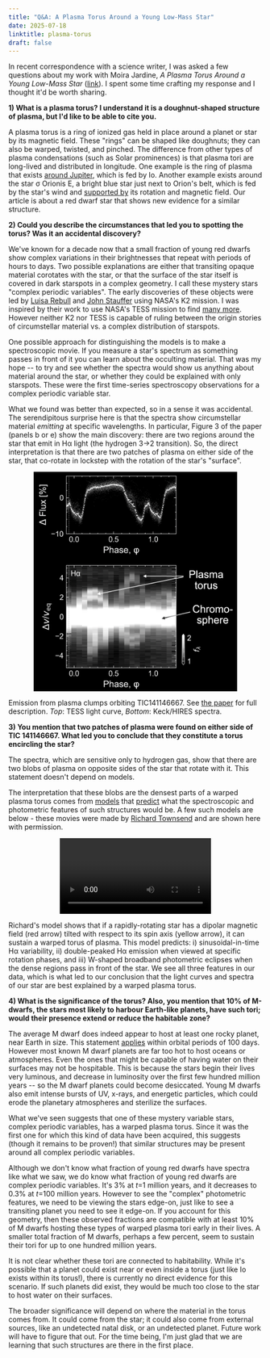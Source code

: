 ```yaml
---
title: "Q&A: A Plasma Torus Around a Young Low-Mass Star"
date: 2025-07-18
linktitle: plasma-torus
draft: false
---
```


In recent correspondence with a science writer, I was asked 
a few questions about my work with Moira Jardine,
_A Plasma Torus Around a Young Low-Mass Star_
([link](https://ui.adsabs.harvard.edu/abs/2025arXiv250609116B/abstract)).
I spent some time crafting my response and I thought it'd be worth sharing.

__1) What is a plasma torus? I understand it is a doughnut-shaped structure of
plasma, but I'd like to be able to cite you.__

A plasma torus is a ring of ionized gas held in place around a planet or star
by its magnetic field.  These "rings" can be shaped like doughnuts; they can
also be warped, twisted, and pinched.  The difference from other types of
plasma condensations (such as Solar prominences) is that plasma tori are
long-lived and distributed in longitude.  One example is the ring of plasma
that exists [around
Jupiter](https://en.wikipedia.org/wiki/Magnetosphere_of_Jupiter), which is fed
by Io.  Another example exists around the star σ Orionis E, a bright blue star
just next to Orion's belt, which is fed by the star's wind and [supported
by](https://ui.adsabs.harvard.edu/abs/2005MNRAS.357..251T/abstract) its
rotation and magnetic field.  Our
article is about a red dwarf star that shows new evidence for a similar
structure.

__2) Could you describe the circumstances that led you to spotting the torus?
Was it an accidental discovery?__

We've known for a decade now that a small fraction of young red dwarfs show
complex variations in their brightnesses that repeat with periods of
hours to days.  Two possible explanations
are either that transiting opaque material corotates with the star, or
that the surface of the star itself is covered in dark starspots in a complex
geometry.  I call these mystery stars "complex periodic variables".  The early
discoveries of these objects were led by [Luisa
Rebull](https://ui.adsabs.harvard.edu/abs/2016AJ....152..114R/abstract) and [John Stauffer](https://ui.adsabs.harvard.edu/abs/2017AJ....153..152S/abstract) using
NASA's K2 mission.  I was inspired by their work to use NASA's TESS mission
to find [many
more](https://ui.adsabs.harvard.edu/abs/2024AJ....167...38B/abstract).  However
neither K2 nor TESS is capable of ruling between the origin
stories of circumstellar material vs. a complex distribution of starspots.

One possible approach for distinguishing the models is to make a spectroscopic
movie.  If you measure a star's spectrum as something passes in front of it you
can learn about the occulting material.  That was my hope -- to try and see
whether the spectra would show us anything about material around the star, or
whether they could be explained with only starspots.  These were the first
time-series spectroscopy observations for a complex periodic variable star.

What we found was better than expected, so in a sense it was accidental.  The
serendipitous surprise here is that the spectra show circumstellar material
_emitting_ at specific wavelengths.  In particular, Figure 3 of the paper (panels
b or e) show the main discovery: there are two regions around the star that
emit in Hα light (the hydrogen 3->2 transition).  So, the direct
interpretation is that there are two patches of plasma on either side of the
star, that co-rotate in lockstep with the rotation of the star's "surface".

<img src="/images/BoumaJardine25Fig3Abbrev.png" 
     alt="Emission from plasma clumps orbiting TIC141146667." 
     style="max-width: 80%; height: auto; display: block; margin: 0 auto;">

Emission from plasma clumps orbiting TIC141146667.  See [the
paper](https://ui.adsabs.harvard.edu/abs/2025arXiv250609116B/abstract) for full
description.  _Top_: TESS light curve, _Bottom_: Keck/HIRES spectra.

__3) You mention that two patches of plasma were found on either side of TIC
141146667. What led you to conclude that they constitute a torus encircling the
star?__

The spectra, which are sensitive only to hydrogen gas, show that there are two
blobs of plasma on opposite sides of the star that rotate with it.  This
statement doesn't depend on models.

The interpretation that these blobs are the densest parts of a warped plasma
torus comes from [models](https://ui.adsabs.harvard.edu/abs/2005MNRAS.357..251T/abstract) that [predict](https://ui.adsabs.harvard.edu/abs/2008MNRAS.389..559T/abstract) what the spectroscopic and photometric
features of such structures would be.  A few such models are below - these
movies were made by [Richard
Townsend](http://user.astro.wisc.edu/~townsend/static.php?ref=rrm-movies#Download_Bundles) and are shown here with permission.  

<video controls style="max-width: 80%; height: auto; display: block; margin: 0 auto;">
  <source src="/movies/rrm-o50.mp4" type="video/mp4">
</video>

Richard's model shows that if a rapidly-rotating star has a dipolar magnetic
field (red arrow) tilted with respect to its spin axis (yellow arrow), it can
sustain a warped torus of plasma.  This model predicts:  i)
sinusoidal-in-time Hα variability, ii) double-peaked Hα emission when viewed at
specific rotation phases, and iii) W-shaped broadband photometric eclipses when
the dense regions pass in front of the star.  We see all three 
features in our data, which is what led to our conclusion that the light curves
and spectra of our star are best explained by a warped plasma torus.


__4) What is the significance of the torus? Also, you mention that 10% of
M-dwarfs, the stars most likely to harbour Earth-like planets, have such tori;
would their presence extend or reduce the habitable zone?__

The average M dwarf does indeed appear to host at least one rocky planet, near
Earth in size.  This statement
[applies](https://ui.adsabs.harvard.edu/abs/2015ApJ...807...45D/abstract) within orbital periods of 100 days.
However most known M dwarf planets are far too hot to host oceans or
atmospheres.  Even the ones that might be capable of having water on their
surfaces may not be hospitable.  This is because the stars begin their lives
very luminous, and decrease in luminosity over the first few hundred million
years -- so the M dwarf planets could become desiccated.  Young M dwarfs also
emit intense bursts of UV, x-rays, and energetic particles, which could erode
the planetary atmospheres and sterilize the surfaces.

What we've seen suggests that one of these mystery variable stars, complex
periodic variables, has a warped plasma torus.  Since it was the first one for
which this kind of data have been acquired, this suggests (though it remains to
be proven!) that similar structures may be present around all complex periodic
variables.

Although we don't know what fraction of young red dwarfs have spectra like what
we saw, we do know what fraction of young red dwarfs are complex periodic
variables.  It's 3% at _t_=1 million years, and it decreases to 0.3% at _t_=100
million years.  However to see the "complex" photometric features, we need to
be viewing the stars edge-on, just like to see a transiting planet you need to
see it edge-on.  If you account for this geometry, then these observed
fractions are compatible with at least 10% of M dwarfs hosting these types of
warped plasma tori early in their lives.  A smaller total fraction of M dwarfs,
perhaps a few percent, seem to sustain their tori for up to one hundred million
years.

It is not clear whether these tori are connected to habitability.  While it's
possible that a planet could exist near or even inside a torus (just like Io
exists within its torus!), there is currently no direct evidence for this
scenario.  If such planets did exist, they would be much too close to the star
to host water on their surfaces.

The broader significance will depend on where the material in the
torus comes from.  It could come from the star;  it could also come from
external sources, like an undetected natal disk, or an undetected planet.
Future work will have to figure that out.  For the time being, I'm just glad
that we are learning that such structures are there in the first place.
